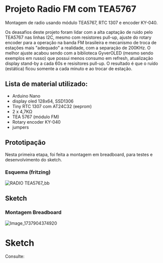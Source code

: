 # Projeto Radio FM com TEA5767
Montagem de radio usando módulo TEA5767, RTC 1307 e encoder KY-040.

Os deasafios deste projeto foram lidar com a alta captação de ruido pelo TEA5767 nas linhas I2C, mesmo com resistores pull-up, ajuste do rotary encoder para a operação na banda FM brasileira e mecanismo de troca de estações mais "adequado" a realidade, com a separação de 200KHz.
O melhor ajuste acabou sendo com a biblioteca GyverOLED (mesmo sendo exemplos em russo) que possui menos consumo em refresh, atualização display stand-by a cada 60s e resisitores pull-up. O resultado é que o ruído (estática) ficou somente a cada minuto e ao trocar de estação.

## Lista de material utilizado:
- Arduino Nano
- display oled 128x64, SSD1306
- Tiny RTC 1307 com AT24C32 (eeprom)
- 2 x 4,7KΩ 
- TEA 5767 (módulo FM)
- Rotary encoder KY-040
- jumpers
  
## Prototipação
Nesta primeira etapa, foi feita a montagem em breadboard, para testes e desenvolvimento do sketch.

### Esquema (fritzing)
![RADIO TEA5767_bb](https://github.com/user-attachments/assets/57de7a1d-037c-4be7-bd59-4c2d222fa449)

## Sketch



### Montagem Breadboard
![Image_1737904374920](https://github.com/user-attachments/assets/3936dc31-deb7-4c46-873b-30f348384df9)

# Sketch
Consulte:

